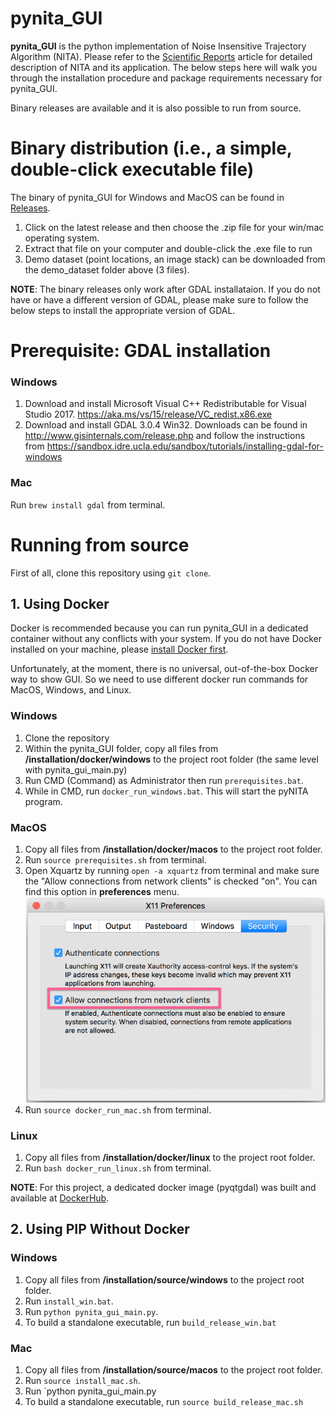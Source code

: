 # pynita_GUI
 **pynita_GUI** is the python implementation of Noise Insensitive Trajectory Algorithm (NITA). Please refer to the [Scientific Reports](https://www.nature.com/articles/srep35129) article for detailed description of NITA and its application. The below steps here will walk you through the installation procedure and package requirements necessary for pynita_GUI. 

 Binary releases are available and it is also possible to run from source.

# Binary distribution (i.e., a simple, double-click executable file)
The binary  of pynita_GUI for Windows and MacOS can be found in [Releases](https://github.com/malonzo47/pynita_GUI/releases).
1. Click on the latest release and then choose the .zip file for your win/mac operating system.
2. Extract that file on your computer and double-click the .exe file to run
3. Demo dataset (point locations, an image stack) can be downloaded from the demo_dataset folder above (3 files).

**NOTE**: The binary releases only work after GDAL installataion. If you do not have or have a different version of GDAL, please make sure to follow the below steps to install the appropriate version of GDAL.

# Prerequisite: GDAL installation
### Windows
1. Download and install Microsoft Visual C++ Redistributable for Visual Studio 2017. 
<https://aka.ms/vs/15/release/VC_redist.x86.exe>
2. Download and install GDAL 3.0.4 Win32.
Downloads can be found in <http://www.gisinternals.com/release.php> and follow the instructions from <https://sandbox.idre.ucla.edu/sandbox/tutorials/installing-gdal-for-windows>

### Mac
Run `brew install gdal` from terminal.

# Running from source
First of all, clone this repository using `git clone`.
## 1. Using Docker
Docker is recommended because you can run pynita_GUI in a dedicated container without any conflicts with your system.
If you do not have Docker installed on your machine, please [install Docker first](https://docs.docker.com/install/). 

Unfortunately, at the moment, there is no universal, out-of-the-box Docker way to show GUI. So we need to use different docker run commands for MacOS, Windows, and Linux.
### Windows
1. Clone the repository 
2. Within the pynita_GUI folder, copy all files from **/installation/docker/windows** to the project root folder (the same level with pynita_gui_main.py)
3. Run CMD (Command) as Administrator then run `prerequisites.bat`.
4. While in CMD, run `docker_run_windows.bat`. This will start the pyNITA program.

### MacOS
1. Copy all files from **/installation/docker/macos** to the project root folder.
2. Run `source prerequisites.sh` from terminal.
3. Open Xquartz by running `open -a xquartz` from terminal and make sure the "Allow connections from network clients" is checked "on". You can find this option in **preferences** menu.
![Xquartz setting on MacOS](images/mac_xquartz.png)
4. Run `source docker_run_mac.sh` from terminal.

### Linux
1. Copy all files from **/installation/docker/linux** to the project root folder.
2. Run `bash docker_run_linux.sh` from terminal.

**NOTE**: For this project, a dedicated docker image (pyqtgdal) was built and available at [DockerHub](https://hub.docker.com/repository/docker/freelancedev217/pyqtgdal).

## 2. Using PIP Without Docker
### Windows
1. Copy all files from **/installation/source/windows** to the project root folder.
2. Run `install_win.bat`.
3. Run `python pynita_gui_main.py`.
4. To build a standalone executable, run `build_release_win.bat`

### Mac
1. Copy all files from **/installation/source/macos** to the project root folder.
2. Run `source install_mac.sh`.
3. Run `python pynita_gui_main.py
4. To build a standalone executable, run `source build_release_mac.sh`
